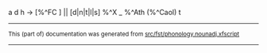 

a d h      -> [%^FC ]   ||  [d|n|t|l|s] %^X _ %^Ath (%^Caol) t

* * *

<small>This (part of) documentation was generated from [src/fst/phonology.nounadj.xfscript](https://github.com/giellalt/lang-gle/blob/main/src/fst/phonology.nounadj.xfscript)</small>

---

